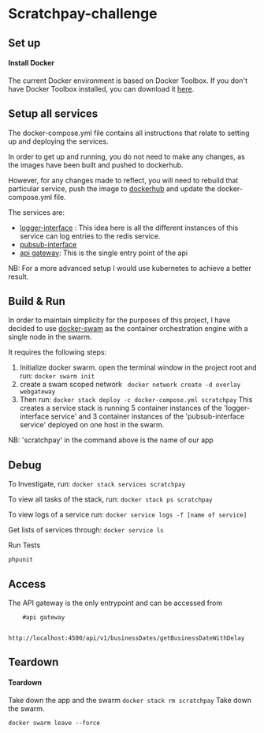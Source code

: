 # Scratchpay-challenge

Set up
------------

#### Install Docker
The current Docker environment is based on Docker Toolbox.
If you don't have Docker Toolbox installed, you can download it [here](https://www.docker.com/products/docker-toolbox).


Setup all services
------------
The docker-compose.yml file contains all instructions that relate to setting up and deploying the services.

In order to get up and running, you do not need to make any changes, as the images have been built and pushed to dockerhub.

However, for any changes made to reflect, you will need to rebuild that particular service, push the image to [dockerhub]("https://cloud.docker.com") and update the docker-compose.yml file.

The services are:
- [logger-interface](logger-interface) : This idea here is all the different instances of this service can log entries to the redis service.
- [pubsub-interface](pubsub-interface)
- [api gateway](api-gateway): This is the single entry point of the api

NB: For a more advanced setup I would use kubernetes to achieve a better result.

Build & Run
------------
In order to maintain simplicity for the purposes of this project, I have decided to use [docker-swam]("https://docs.docker.com/engine/swarm/swarm-tutorial/") as the container orchestration engine with a single node in the swarm.

It requires the following steps:

1) Initialize docker swarm. open the terminal window in the project root and run:
    ```docker swarm init ```
2) create a swam scoped network ``` docker network create -d overlay webgateway```
3) Then run: ``` docker stack deploy -c docker-compose.yml scratchpay ```
This creates a service stack is running 5 container instances of the 'logger-interface service' and 3 container instances of the 'pubsub-interface service' deployed on one host in the swarm.

NB: 'scratchpay' in the command above is the name of our app

Debug
-------------

To Investigate, run:
``` docker stack services scratchpay ```

To view all tasks of the stack, run:
``` docker stack ps scratchpay ```

To view logs of a service run:
    ``` docker service logs -f [name of service] ```

Get lists of services through: ``` docker service ls ```

Run Tests

```phpunit```

Access
------------
The API gateway is the only entrypoint and can be accessed from
```
    #api gateway

    http://localhost:4500/api/v1/businessDates/getBusinessDateWithDelay
```


Teardown
------------
#### Teardown
Take down the app and the swarm
``` docker stack rm scratchpay ```
Take down the swarm.

``` docker swarm leave --force ```




